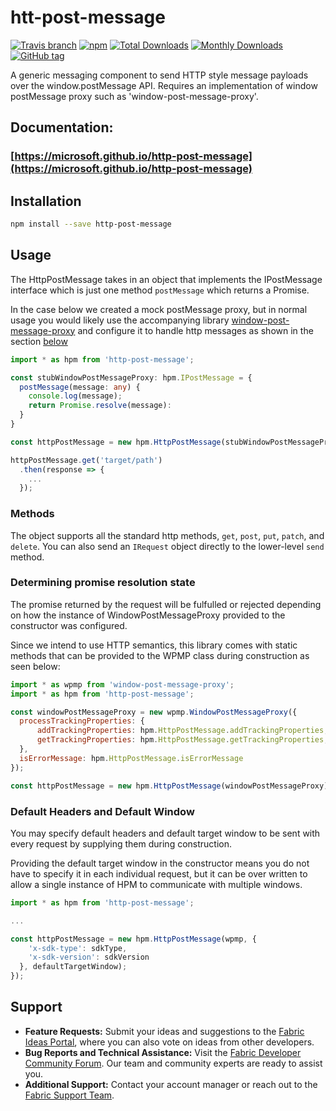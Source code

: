 # htt-post-message
[![Travis branch](https://img.shields.io/travis/Microsoft/http-post-message.svg)](https://travis-ci.org/Microsoft/http-post-message)
[![npm](https://img.shields.io/npm/v/http-post-message.svg)](https://www.npmjs.com/package/http-post-message)
[![Total Downloads](https://img.shields.io/npm/dt/http-post-message.svg)](https://www.npmjs.com/package/http-post-message)
[![Monthly Downloads](https://img.shields.io/npm/dm/http-post-message.svg)](https://www.npmjs.com/package/http-post-message)
[![GitHub tag](https://img.shields.io/github/tag/microsoft/http-post-message.svg)](https://github.com/Microsoft/http-post-message)

A generic messaging component to send HTTP style message payloads over the window.postMessage API. Requires an implementation of window postMessage proxy such as 'window-post-message-proxy'.

## Documentation:
### [https://microsoft.github.io/http-post-message](https://microsoft.github.io/http-post-message)

## Installation

```bash
npm install --save http-post-message
```

## Usage
The HttpPostMessage takes in an object that implements the IPostMessage interface which
is just one method `postMessage` which returns a Promise.

In the case below we created a mock postMessage proxy, but in normal usage you would likely use the accompanying library [window-post-message-proxy](https://github.com/microsoft/window-post-message-proxy) and configure it to handle http messages as shown in the section [below](#promiseresolution)

```typescript
import * as hpm from 'http-post-message';

const stubWindowPostMessageProxy: hpm.IPostMessage = {
  postMessage(message: any) {
    console.log(message);
    return Promise.resolve(message):
  }
}

const httpPostMessage = new hpm.HttpPostMessage(stubWindowPostMessageProxy);

httpPostMessage.get('target/path')
  .then(response => {
    ...
  });
```

### Methods
The object supports all the standard http methods, `get`, `post`, `put`, `patch`, and `delete`.
You can also send an `IRequest` object directly to the lower-level `send` method.

### <a name="promiseresolution"></a> Determining promise resolution state
The promise returned by the request will be fulfulled or rejected depending on how the instance of WindowPostMessageProxy provided to the constructor was configured.

Since we intend to use HTTP semantics, this library comes with static methods that can be provided to the WPMP class during construction as seen below:

```javascript
import * as wpmp from 'window-post-message-proxy';
import * as hpm from 'http-post-message';

const windowPostMessageProxy = new wpmp.WindowPostMessageProxy({
  processTrackingProperties: {
      addTrackingProperties: hpm.HttpPostMessage.addTrackingProperties,
      getTrackingProperties: hpm.HttpPostMessage.getTrackingProperties,
  },
  isErrorMessage: hpm.HttpPostMessage.isErrorMessage
});

const httpPostMessage = new hpm.HttpPostMessage(windowPostMessageProxy);
```

### Default Headers and Default Window
You may specify default headers and default target window to be sent with every request by supplying them during construction.

Providing the default target window in the constructor means you do not have to specify it in each individual request, but it can be over written to allow a single instance of HPM to communicate with multiple windows.

```javascript
import * as hpm from 'http-post-message';

...

const httpPostMessage = new hpm.HttpPostMessage(wpmp, {
    'x-sdk-type': sdkType,
    'x-sdk-version': sdkVersion
  }, defaultTargetWindow);
});
```

## Support
- **Feature Requests:** Submit your ideas and suggestions to the [Fabric Ideas Portal](https://ideas.fabric.microsoft.com/), where you can also vote on ideas from other developers.
- **Bug Reports and Technical Assistance:** Visit the [Fabric Developer Community Forum](https://community.fabric.microsoft.com/t5/Developer/bd-p/Developer). Our team and community experts are ready to assist you.
- **Additional Support:** Contact your account manager or reach out to the [Fabric Support Team](https://support.fabric.microsoft.com/en-us/support/).
